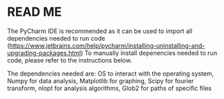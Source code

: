 # READ ME
The PyCharm IDE is recommended as it can be used to import all dependencies needed to run code (https://www.jetbrains.com/help/pycharm/installing-uninstalling-and-upgrading-packages.html)
To manually install depenencies needed to run code, please refer to the instructions below.

The dependencies needed are:
OS to interact with the operating system, 
Numpy for data analysis, 
Matplotlib for graphing, 
Scipy for fourier transform, 
nlopt for analysis algorithms, 
Glob2 for paths of specific files
